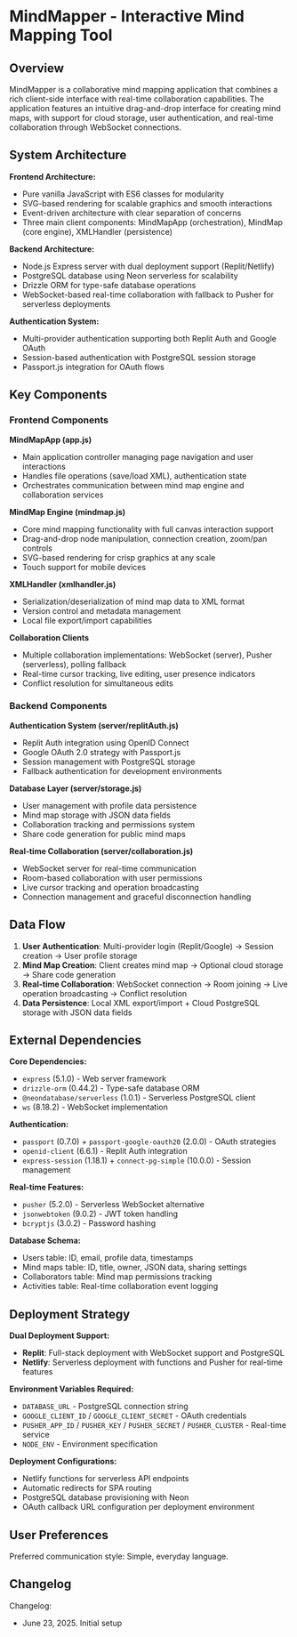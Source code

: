 # MindMapper - Interactive Mind Mapping Tool

## Overview

MindMapper is a collaborative mind mapping application that combines a rich client-side interface with real-time collaboration capabilities. The application features an intuitive drag-and-drop interface for creating mind maps, with support for cloud storage, user authentication, and real-time collaboration through WebSocket connections.

## System Architecture

**Frontend Architecture:**
- Pure vanilla JavaScript with ES6 classes for modularity
- SVG-based rendering for scalable graphics and smooth interactions
- Event-driven architecture with clear separation of concerns
- Three main client components: MindMapApp (orchestration), MindMap (core engine), XMLHandler (persistence)

**Backend Architecture:**
- Node.js Express server with dual deployment support (Replit/Netlify)
- PostgreSQL database using Neon serverless for scalability
- Drizzle ORM for type-safe database operations
- WebSocket-based real-time collaboration with fallback to Pusher for serverless deployments

**Authentication System:**
- Multi-provider authentication supporting both Replit Auth and Google OAuth
- Session-based authentication with PostgreSQL session storage
- Passport.js integration for OAuth flows

## Key Components

### Frontend Components

**MindMapApp (app.js)**
- Main application controller managing page navigation and user interactions
- Handles file operations (save/load XML), authentication state
- Orchestrates communication between mind map engine and collaboration services

**MindMap Engine (mindmap.js)**
- Core mind mapping functionality with full canvas interaction support
- Drag-and-drop node manipulation, connection creation, zoom/pan controls
- SVG-based rendering for crisp graphics at any scale
- Touch support for mobile devices

**XMLHandler (xmlhandler.js)**
- Serialization/deserialization of mind map data to XML format
- Version control and metadata management
- Local file export/import capabilities

**Collaboration Clients**
- Multiple collaboration implementations: WebSocket (server), Pusher (serverless), polling fallback
- Real-time cursor tracking, live editing, user presence indicators
- Conflict resolution for simultaneous edits

### Backend Components

**Authentication System (server/replitAuth.js)**
- Replit Auth integration using OpenID Connect
- Google OAuth 2.0 strategy with Passport.js
- Session management with PostgreSQL storage
- Fallback authentication for development environments

**Database Layer (server/storage.js)**
- User management with profile data persistence
- Mind map storage with JSON data fields
- Collaboration tracking and permissions system
- Share code generation for public mind maps

**Real-time Collaboration (server/collaboration.js)**
- WebSocket server for real-time communication
- Room-based collaboration with user permissions
- Live cursor tracking and operation broadcasting
- Connection management and graceful disconnection handling

## Data Flow

1. **User Authentication**: Multi-provider login (Replit/Google) → Session creation → User profile storage
2. **Mind Map Creation**: Client creates mind map → Optional cloud storage → Share code generation
3. **Real-time Collaboration**: WebSocket connection → Room joining → Live operation broadcasting → Conflict resolution
4. **Data Persistence**: Local XML export/import + Cloud PostgreSQL storage with JSON data fields

## External Dependencies

**Core Dependencies:**
- `express` (5.1.0) - Web server framework
- `drizzle-orm` (0.44.2) - Type-safe database ORM
- `@neondatabase/serverless` (1.0.1) - Serverless PostgreSQL client
- `ws` (8.18.2) - WebSocket implementation

**Authentication:**
- `passport` (0.7.0) + `passport-google-oauth20` (2.0.0) - OAuth strategies
- `openid-client` (6.6.1) - Replit Auth integration
- `express-session` (1.18.1) + `connect-pg-simple` (10.0.0) - Session management

**Real-time Features:**
- `pusher` (5.2.0) - Serverless WebSocket alternative
- `jsonwebtoken` (9.0.2) - JWT token handling
- `bcryptjs` (3.0.2) - Password hashing

**Database Schema:**
- Users table: ID, email, profile data, timestamps
- Mind maps table: ID, title, owner, JSON data, sharing settings
- Collaborators table: Mind map permissions tracking
- Activities table: Real-time collaboration event logging

## Deployment Strategy

**Dual Deployment Support:**
- **Replit**: Full-stack deployment with WebSocket support and PostgreSQL
- **Netlify**: Serverless deployment with functions and Pusher for real-time features

**Environment Variables Required:**
- `DATABASE_URL` - PostgreSQL connection string
- `GOOGLE_CLIENT_ID` / `GOOGLE_CLIENT_SECRET` - OAuth credentials
- `PUSHER_APP_ID` / `PUSHER_KEY` / `PUSHER_SECRET` / `PUSHER_CLUSTER` - Real-time service
- `NODE_ENV` - Environment specification

**Deployment Configurations:**
- Netlify functions for serverless API endpoints
- Automatic redirects for SPA routing
- PostgreSQL database provisioning with Neon
- OAuth callback URL configuration per deployment environment

## User Preferences

Preferred communication style: Simple, everyday language.

## Changelog

Changelog:
- June 23, 2025. Initial setup